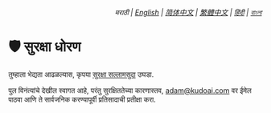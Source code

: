 <div align="right">
    <h6>
        <picture>
            <source type="image/svg+xml" media="(prefers-color-scheme: dark)" srcset="https://raw.githubusercontent.com/adamlui/js-utils/main/docs/images/earth-icon/white/icon32.svg">
            <img height=14 src="https://raw.githubusercontent.com/adamlui/js-utils/main/docs/images/earth-icon/black/icon32.svg">
        </picture>
        &nbsp;मराठी |
        <a href="../SECURITY.md">English</a> |
        <a href="../zh-cn/SECURITY.md">简体中文</a> |
        <a href="../zh-tw/SECURITY.md">繁體中文</a> |
        <a href="../hi/SECURITY.md">हिंदी</a> |
        <a href="../bn/SECURITY.md">বাংলা</a>
    </h6>
</div>

# 🛡️ सुरक्षा धोरण

तुम्हाला भेद्यता आढळल्यास, कृपया [सुरक्षा सल्लामसुदा](https://github.com/adamlui/js-utils/security/advisories/new) उघडा.

पुल विनंत्यांचे देखील स्वागत आहे, परंतु सुरक्षिततेच्या कारणास्तव, <adam@kudoai.com> वर ईमेल पाठवा आणि ते सार्वजनिक करण्यापूर्वी प्रतिसादाची प्रतीक्षा करा.
